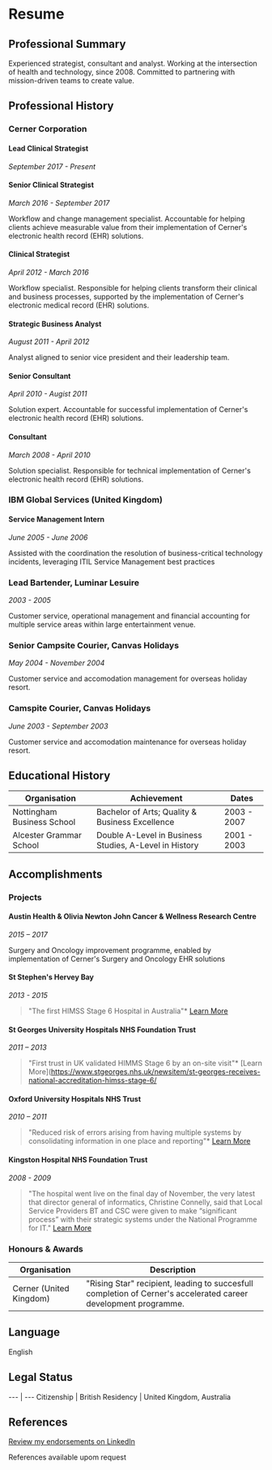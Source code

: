 # Resume

## Professional Summary

Experienced strategist, consultant and analyst. Working at the intersection of health and technology, since 2008. Committed to partnering with mission-driven teams to create value.

## Professional History

### Cerner Corporation

#### Lead Clinical Strategist
*September 2017 - Present*

#### Senior Clinical Strategist
*March 2016 - September 2017*

Workflow and change management specialist. Accountable for helping clients achieve measurable value from their implementation of Cerner's electronic health record (EHR) solutions.

#### Clinical Strategist
*April 2012 - March 2016*

Workflow specialist. Responsible for helping clients transform their clinical and business processes, supported by the implementation of Cerner's electronic medical record (EHR) solutions.

#### Strategic Business Analyst
*August 2011 - April 2012*

Analyst aligned to senior vice president and their leadership team.

#### Senior Consultant
*April 2010 - Augist 2011*

Solution expert. Accountable for successful implementation of Cerner's electronic health record (EHR) solutions.

####  Consultant
*March 2008 - April 2010*

Solution specialist. Responsible for technical implementation of Cerner's electronic health record (EHR) solutions.

### IBM Global Services (United Kingdom)

#### Service Management Intern
*June 2005 - June 2006*

Assisted with the coordination the resolution of business-critical technology incidents, leveraging ITIL Service Management best practices

### Lead Bartender, Luminar Lesuire
*2003 - 2005*

Customer service, operational management and financial accounting for multiple service areas within large entertainment venue.

### Senior Campsite Courier, Canvas Holidays
*May 2004 - November 2004*

Customer service and accomodation management for overseas holiday resort.

### Camspite Courier, Canvas Holidays
*June 2003 - September 2003*

Customer service and accomodation maintenance for overseas holiday resort. 

## Educational History

Organisation | Achievement | Dates
--- | ---- | ---
Nottingham Business School | Bachelor of Arts; Quality & Business Excellence |  2003 - 2007
Alcester Grammar School | Double A-Level in Business Studies, A-Level in History | 2001 - 2003

## Accomplishments

### Projects

#### Austin Health & Olivia Newton John Cancer & Wellness Research Centre
*2015 – 2017*

Surgery and Oncology improvement programme, enabled by implementation of Cerner's Surgery and Oncology EHR solutions

#### St Stephen's Hervey Bay 
*2013 - 2015*

> "The first HIMSS Stage 6 Hospital in Australia"* [Learn More](http://www.himssanalyticsasia.org/about/pressRoom-pressrelease19.asp)

#### St Georges University Hospitals NHS Foundation Trust
*2011 – 2013*

> "First trust in UK validated HIMMS Stage 6 by an on-site visit"* [Learn More](https://www.stgeorges.nhs.uk/newsitem/st-georges-receives-national-accreditation-himss-stage-6/

#### Oxford University Hospitals NHS Trust
*2010 – 2011*

> "Reduced risk of errors arising from having multiple systems by consolidating information in one place and reporting"* [Learn More](http://www.ouh.nhs.uk/patient-guide/documents/epr-case-study.pdf)

#### Kingston Hospital NHS Foundation Trust
*2008 - 2009*

> "The hospital went live on the final day of November, the very latest that director general of informatics, Christine Connelly, said that Local Service Providers BT and CSC were given to make “significant process” with their strategic systems under the National Programme for IT." [Learn More](https://www.digitalhealth.net/2009/12/kingston-hits-go-live-date-with-cerner/)

### Honours & Awards

Organisation | Description
--- | ---
Cerner (United Kingdom) | "Rising Star" recipient, leading to succesfull completion of Cerner's accelerated career development programme.

## Language

English

## Legal Status

--- | ---
Citizenship | British
Residency | United Kingdom, Australia

## References

[Review my endorsements on LinkedIn](https://www.linkedin.com/in/dalecraigwright/)

References available upom request
